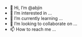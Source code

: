 - 👋 Hi, I’m @abjin
- 👀 I’m interested in ...
- 🌱 I’m currently learning ...
- 💞️ I’m looking to collaborate on ...
- 📫 How to reach me ...

<!---
abjin/abjin is a ✨ special ✨ repository because its `README.md` (this file) appears on your GitHub profile.
You can click the Preview link to take a look at your changes.
--->
